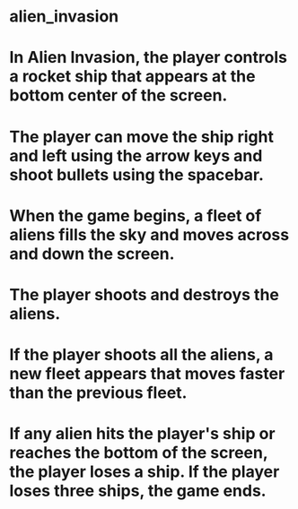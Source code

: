 # alien_invasion 

# In Alien Invasion, the player controls a rocket ship that appears at the bottom center of the screen. 
# The player can move the ship right and left using the arrow keys and shoot bullets using the spacebar. 
# When the game begins, a fleet of aliens fills the sky and moves across and down the screen. 
# The player shoots and destroys the aliens. 
# If the player shoots all the aliens, a new fleet appears that moves faster than the previous fleet. 
# If any alien hits the player's ship or reaches the bottom of the screen, the player loses a ship. If the player loses three ships, the game ends. 